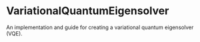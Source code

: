 # VariationalQuantumEigensolver
An implementation and guide for creating a variational quantum eigensolver (VQE).
